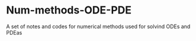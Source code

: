 # Num-methods-ODE-PDE
A set of notes and codes for numerical methods used for solvind ODEs and PDEas
